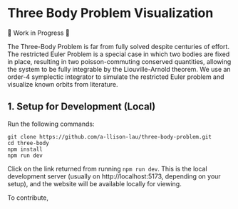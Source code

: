 # Three Body Problem Visualization

🚧 Work in Progress 🚧

The Three-Body Problem is far from fully solved despite centuries of effort. The restricted Euler Problem is a special case in which two bodies are fixed in place, resulting in two poisson-commuting conserved quantities, allowing the system to be fully integrable by the Liouville-Arnold theorem. We use an order-4 symplectic integrator to simulate the restricted Euler problem and visualize known orbits from literature.

## 1. Setup for Development (Local)

Run the following commands:

```
git clone https://github.com/a-llison-lau/three-body-problem.git
cd three-body
npm install
npm run dev
```

Click on the link returned from running `npm run dev`. This is the local development server (usually on http://localhost:5173, depending on your setup), and the website will be available locally for viewing.

To contribute, 
